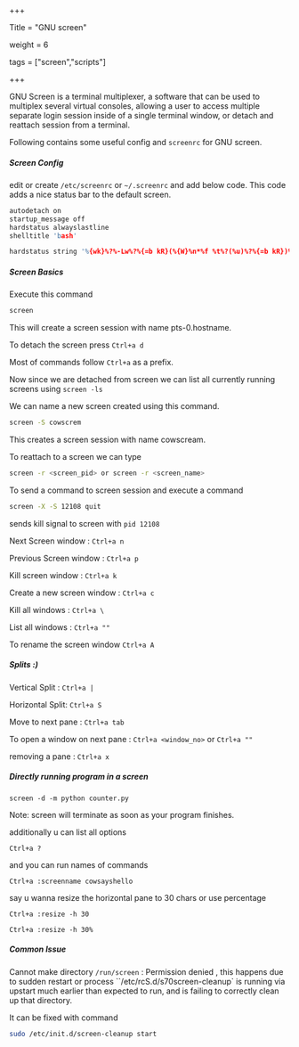 +++

Title = "GNU screen"

weight = 6

tags = ["screen","scripts"]

+++

GNU Screen is a terminal multiplexer, a software that can be used to multiplex several virtual consoles, allowing a user to access multiple separate login session inside of a single terminal window, or detach and reattach session from a terminal.

Following contains some useful config and `screenrc` for GNU screen.

##### Screen Config

edit or create `/etc/screenrc` or `~/.screenrc` and add below code. This code adds a nice status bar to the default screen.

````c++
autodetach on
startup_message off
hardstatus alwayslastline
shelltitle 'bash'

hardstatus string '%{wk}%?%-Lw%?%{=b kR}(%{W}%n*%f %t%?(%u)%?%{=b kR})%{= w}%?%+Lw%?%? %{g}]'
````

##### Screen Basics

Execute this command

```bash
screen
```

This will create a screen session with name pts-0.hostname.

To detach the screen press `Ctrl+a d`

Most of commands follow `Ctrl+a` as a prefix.

Now since we are detached from screen we can list all currently running screens using `screen -ls`

We can name a new screen created using this command.

```bash
screen -S cowscrem
```

This creates a screen session with name cowscream.

To reattach to a screen we can type 

```bash
screen -r <screen_pid> or screen -r <screen_name>
```



To send a command to screen session and execute a command

```bash
screen -X -S 12108 quit
```

sends kill signal to screen with `pid 12108`

Next Screen window : `Ctrl+a n`

Previous Screen window : `Ctrl+a p`

Kill screen window : `Ctrl+a k`

Create a new screen window : `Ctrl+a c`

Kill all windows : `Ctrl+a \`

List all windows : `Ctrl+a ""`

To rename the screen window `Ctrl+a A`

##### Splits :)

Vertical Split : `Ctrl+a |`

Horizontal Split: `Ctrl+a S`

Move to next pane : `Ctrl+a tab`

To open a window on next pane : `Ctrl+a <window_no>` or `Ctrl+a ""`

removing a pane : `Ctrl+a x`

##### Directly running program in a screen

```
screen -d -m python counter.py
```

Note: screen will terminate as soon as your program finishes.

additionally u can list all options 

`Ctrl+a ?`

and you can run names of commands

`Ctrl+a :screenname cowsayshello`

say u wanna resize the horizontal pane to 30 chars or use percentage

`Ctrl+a :resize -h 30`

`Ctrl+a :resize -h 30%`

##### Common Issue

Cannot make directory `/run/screen` : Permission denied , this happens due to sudden restart or process ``/etc/rcS.d/s70screen-cleanup` is running via upstart much earlier than expected to run, and is failing to correctly clean up that directory.

It can be fixed with command 

```bash
sudo /etc/init.d/screen-cleanup start
```

